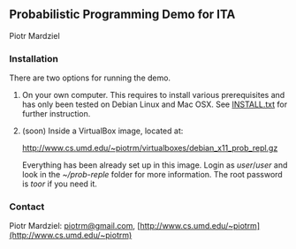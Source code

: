 ## Probabilistic Programming Demo for ITA ##
Piotr Mardziel

### Installation

There are two options for running the demo.

 1. On your own computer. This requires to install various
    prerequisites and has only been tested on Debian Linux and Mac
    OSX. See [INSTALL.txt](install.txt) for further instruction.

 2. (soon) Inside a VirtualBox image, located at:

    http://www.cs.umd.edu/~piotrm/virtualboxes/debian_x11_prob_repl.gz

    Everything has been already set up in this image. Login as
    *user*/*user* and look in the *~/prob-reple* folder for more
    information. The root password is *toor* if you need it.

### Contact
Piotr Mardziel: [piotrm@gmail.com](mailto:piotrm@gmail.com),
[http://www.cs.umd.edu/~piotrm](http://www.cs.umd.edu/~piotrm)
